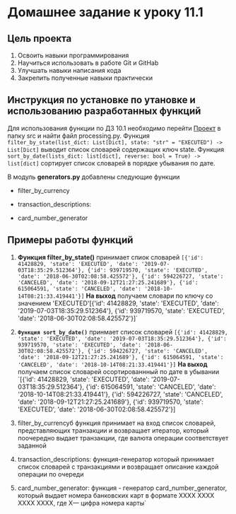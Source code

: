 # Домашнее задание к уроку 11.1
## Цель проекта
1. Освоить навыки программирования
2. Научиться использовать в работе Git и GitHab
3. Улучшать навыки написания кода
4. Закрепить полученные навыки практически
## Инструкция по установке по утановке и использованию разработанных функций
Для использования функции по ДЗ 10.1 необходимо перейти [Проект](https://github.com/Aptekar09/HomeWork/tree/main) в папку src  и найти  файл processing.py.  Функция ```filter_by_state(list_dict: List[Dict], state: "str" = "EXECUTED") -> List[Dict]``` выводит список словарей содержащих ключ state.
Функция ```sort_by_date(lists_dict: list[dict], reverse: bool = True) -> list[dict]``` сортирует список словарей в порядке убывания по дате.

В модуль **generators.py** добавлены следующие функции
- filter_by_currency
- transaction_descriptions:
    
- card_number_generator

## Примеры работы функций
1. **Функция filter_by_state()** принимает спиок словарей `[{'id': 41428829, 'state': 'EXECUTED', 'date': '2019-07-03T18:35:29.512364'}, {'id': 939719570, 'state': 'EXECUTED', 'date': '2018-06-30T02:08:58.425572'}, {'id': 594226727, 'state': 'CANCELED', 'date': '2018-09-12T21:27:25.241689'}, {'id': 615064591, 'state': 'CANCELED', 'date': '2018-10-14T08:21:33.419441'}]`
**На выход** получаем словари по ключу со значением 'EXECUTED'[{'id': 41428829, 'state': 'EXECUTED', 'date': '2019-07-03T18:35:29.512364'}, {'id': 939719570, 'state': 'EXECUTED', 'date': '2018-06-30T02:08:58.425572'}]`

2. **`Функция sort_by_date()`** принмает список словарей `[{'id': 41428829, 'state': 'EXECUTED', 'date': '2019-07-03T18:35:29.512364'}, {'id': 939719570, 'state': 'EXECUTED', 'date': '2018-06-30T02:08:58.425572'}, {'id': 594226727, 'state': 'CANCELED', 'date': '2018-09-12T21:27:25.241689'}, {'id': 615064591, 'state': 'CANCELED', 'date': '2018-10-14T08:21:33.419441'}]`
**На выход** получаем список словарей осортированнный по дате в убывании `[{'id': 41428829, 'state': 'EXECUTED', 'date': '2019-07-03T18:35:29.512364'}, {'id': 615064591, 'state': 'CANCELED', 'date': '2018-10-14T08:21:33.419441'}, {'id': 594226727, 'state': 'CANCELED', 'date': '2018-09-12T21:27:25.241689'}, {'id': 939719570, 'state': 'EXECUTED', 'date': '2018-06-30T02:08:58.425572'}]
3. filter_by_currencyб функция принимает на вход список словарей, представляющих транзакции и возвращает итератор,
     который поочередно выдает транзакции, где валюта операции соответствует заданной
4. transaction_descriptions:
    функция-генератор который принимает список словарей с транзакциями и возвращает описание каждой операции по очереди
5. card_number_generator: функция - генератор card_number_generator, который выдает номера банковских карт в формате
XXXX XXXX XXXX XXXX, где X— цифра номера карты`